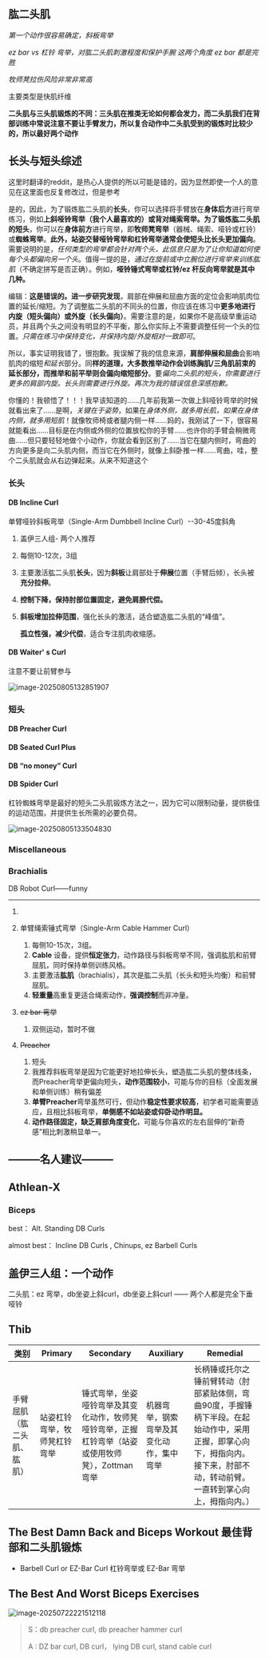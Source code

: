 ## 肱二头肌

*第一个动作很容易确定，斜板弯举*

*ez bar vs 杠铃 弯举，对肱二头肌刺激程度和保护手腕 这两个角度 ez bar 都是完胜*

*牧师凳拉伤风险非常非常高*

主要类型是快肌纤维

**二头肌与三头肌锻炼的不同：三头肌在推类无论如何都会发力，而二头肌我们在背部训练中常说注意不要让手臂发力，所以复合动作中二头肌受到的锻炼时比较少的，所以最好两个动作**

## 长头与短头综述

这里时翻译的reddit，是热心人提供的所以可能是错的，因为显然即使一个人的意见在这里面也反复修改过，但是参考

是的，因此，为了锻炼肱二头肌的**长头**，你可以选择将手臂放在**身体后方**进行弯举练习，例如**上斜哑铃弯举（**我个人最喜欢的）或背对绳索弯举。为了锻炼肱二头肌的**短头**，你可以在**身体前方**进行弯举，即**牧师凳弯举**（器械、绳索、哑铃或杠铃）或**蜘蛛弯举**。**此外，站姿交替哑铃弯举和杠铃弯举通常会使短头比长头更加偏向**。需要说明的是，*任何类型的弯举都会针对两个头，此信息只是为了让你知道如何使每个头都偏向另一个头*。值得一提的是，*通过在旋前或中立腕位进行弯举来训练肱肌*（不确定拼写是否正确）。例如，**哑铃锤式弯举或杠铃/ez 杆反向弯举就是其中几种。**

编辑：**这是错误的。进一步研究发现**，肩部在伸展和屈曲方面的定位会影响肌肉位置的延长/缩短。为了调整肱二头肌的不同头的位置，你应该在练习中**更多地进行内旋（短头偏向）或外旋（长头偏向）**。需要注意的是，如果你不是高级举重运动员，并且两个头之间没有明显的不平衡，那么你实际上不需要调整任何一个头的位置。*只需在练习中保持变化，并保持内旋/外旋相对一致即可*。

所以，事实证明我错了，很抱歉。我误解了我的信息来源，**肩部伸展和屈曲**会影响肌肉的缩短*和延长*部分。同**样的道理，大多数推举动作会训练胸肌/三角肌前束的延长部分，而推举和前平举则会偏向缩短部分**。要*偏向二头肌的短头，你需要进行更多的肩部内旋。长头则需要进行外旋。再次为我的错误信息深感抱歉。*

你懂的！我顿悟了！！！我早该知道的……几年前我第一次做上斜哑铃弯举的时候就看出来了……是啊，*关键在于姿势*，如果在*身体外侧，就多用长肌，如果在身体内侧，就多用短肌*！就像牧师椅或者腿内侧一样……妈的，我刚试了一下，很容易就能看出……目标是在内侧或外侧的位置放松你的手臂……也许你的手臂会稍微弯曲……但只要轻轻地做个小动作，你就会看到区别了……当它在腿内侧时，弯曲的方向更多是向二头肌内侧，而当它在外侧时，就像上斜卧推一样……弯曲，哇，整个二头肌就会从右边弹起来。从来不知道这个







### 长头

#### DB Incline Curl 

单臂哑铃斜板弯举（Single-Arm Dumbbell Incline Curl）--30-45度斜角

1. 盖伊三人组- 两个人推荐

2. 每侧10-12次，3组

3. 主要激活肱二头肌**长头**，因为**斜板**让肩部处于**伸展**位置（手臂后倾），长头被**充分拉伸**。

4. **控制下降，保持肘部位置固定，避免肩膀代偿。**

5. **斜板增加拉伸范围**，强化长头的激活，适合塑造肱二头肌的“峰值”。

    **孤立性强，减少代偿**，适合专注肌肉收缩感。

#### DB Waiter' s Curl

注意不要让前臂参与

 ![image-20250805132851907](../images/image-20250805132851907.png)



### 短头

#### DB Preacher Curl 

####  DB Seated Curl Plus 

#### DB “no money” Curl 

#### DB Spider Curl 

杠铃蜘蛛弯举是最好的短头二头肌锻炼方法之一，因为它可以限制动量，提供极佳的运动范围，并提供生长所需的必要负荷。

![image-20250805133504830](../images/image-20250805133504830.png)

### Miscellaneous



### Brachialis 

DB Robot Curl——funny



---




1. 

2. 单臂绳索锤式弯举（Single-Arm Cable Hammer Curl）
    1. 每侧10-15次，3组。
    2. **Cable** 设备，提供**恒定张力**，动作路径与斜板弯举不同，强调肱肌和前臂屈肌，同时保持单侧训练风格。
    3. 主要激活**肱肌**（brachialis），其次是肱二头肌（长头和短头均衡）和前臂屈肌。
    4. **轻重量**高重复更适合绳索动作，**强调控制**而非冲量。

3. ~~ez bar 弯举~~

    1. 双侧运动，暂时不做

4. ~~Preacher~~

    1. 短头
    2. 我推荐斜板弯举是因为它能更好地拉伸长头，塑造肱二头肌的整体线条，而Preacher弯举更偏向短头，**动作范围较小**，可能与你的目标（全面发展和单侧训练）稍有偏差
    3. **单臂Preacher**弯举虽然可行，但动作**稳定性要求较高**，初学者可能需要适应，且相比斜板弯举，**单侧感不如站姿或仰卧动作明显。**
    4. **动作路径固定，缺乏肩部角度变化**，可能与你喜欢的左右屈伸的“新奇感”相比刺激稍显单一。



## ———名人建议———

##  Athlean-X

###  Biceps

best： Alt. Standing DB Curls

almost best： Incline DB Curls , Chinups, ez Barbell Curls 

##  盖伊三人组：一个动作

二头肌：ez 弯举，db坐姿上斜curl，db坐姿上斜curl ——  两个人都是完全下垂哑铃

##  Thib

| 类别                       | Primary                      | Secondary                                                    | Auxiliary                                | Remedial                                                     |
| -------------------------- | ---------------------------- | ------------------------------------------------------------ | ---------------------------------------- | ------------------------------------------------------------ |
| 手臂屈肌（肱二头肌、肱肌） | 站姿杠铃弯举，牧师凳杠铃弯举 | 锤式弯举，坐姿哑铃弯举及其变化动作，牧师凳哑铃弯举，正握杠铃弯举（站姿或使用牧师凳），Zottman弯举 | 机器弯举，钢索弯举及其变化动作，集中弯举 | 长柄锤或托尔之锤前臂转动（肘部紧贴体侧，弯曲90度，手握锤柄下半段。在起始动作中，采用正握，即掌心向下，拇指向内。接下来，肘部不动，转动前臂。一直转到掌心向上，拇指向内。） |

##  The Best Damn Back and Biceps Workout 最佳背部和二头肌锻炼

- Barbell Curl or EZ-Bar Curl
  杠铃弯举或 EZ-Bar 弯举

##  The Best And Worst Biceps Exercises

![image-20250722221512118](../images/image-20250722221512118.webp)

> S：db preacher curl, db preacher hammer curl
>
> A : DZ bar curl, DB curl， lying DB curl, stand cable curl
